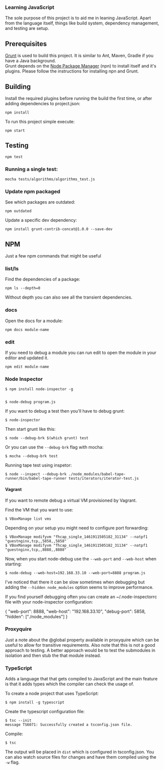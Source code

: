 ### Learning JavaScript
The sole purpose of this project is to aid me in leaning JavaScript. Apart from the language itself, things like build system, dependency management, 
and testing are setup.

## Prerequisites
[Grunt](http://gruntjs.com/) is used to build this project. It is similar to Ant, Maven, Gradle if you have a Java background.   
Grunt depends on the [Node Package Manager](https://npmjs.org/) (npn) to install itself and it's plugins. Please follow the instructions
for installing npn and Grunt.

## Building
Install the required plugins before running the build the first time, or after adding dependencies to project.json:

    npm install

To run this project simple execute:

    npm start

## Testing

    npm test

### Running a single test:

    mocha tests/algorithms/algorithms_test.js


### Update npm packaged
See which packages are outdated:

    npm outdated

Update a specific dev dependency:

    npm install grunt-contrib-concat@1.0.0 --save-dev


## NPM
Just a few npm commands that might be useful

### list/ls
Find the dependencies of a package:

    npm ls --depth=0

Without depth you can also see all the transient dependencies.

### docs
Open the docs for a module:

    npm docs module-name

### edit
If you need to debug a module you can run edit to open the module in your editor and
updated it.

    npm edit module-name


### Node Inspector

    $ npm install node-inspector -g


    $ node-debug program.js


If you want to debug a test then you'll have to debug grunt:

    $ node-inspector


Then start grunt like this:


    $ node --debug-brk $(which grunt) test

Or you can use the `--debug-brk` flag with mocha:

    $ mocha --debug-brk test


Running tape test using inspetor:

    $ node --inspect --debug-brk ./node_modules/babel-tape-runner/bin/babel-tape-runner tests/iterators/iterator-test.js

#### Vagrant
If you want to remote debug a virtual VM provisioned by Vagrant.

Find the VM that you want to use:

    $ VBoxManage list vms

Depending on your setup you might need to configure port forwarding:


    $ VBoxManage modifyvm "fhcap_single_1461911505182_31134" --natpf1 "guestnginx,tcp,,5858,,5858"
    $ VBoxManage modifyvm "fhcap_single_1461911505182_31134" --natpf1 "guestnginx,tcp,,8888,,8888"


Now, when you start node-debug use the ```--web-port``` and ```--web-host```  when starting:


    $ node-debug --web-host=192.168.33.10 --web-port=8888 program.js

I've noticed that there it can be slow sometimes when debugging but adding the `--hidden node_modules` option seems to improve performance.

If you find yourself debugging often you can create an ~/.node-inspectorrc file with your node-inspector configuration:

{
  "web-port": 8888,
  "web-host": "192.168.33.10",
  "debug-port": 5858,
  "hidden": ["./node_modules"]
}


### Proxyquire
Just a note about the @global property available in proxyquire which can be useful to allow for transitive requirements. Also note that this is not a
good approach to testing. A better approach would be to test the submodules in isolation and then stub the that module instead.


### TypeScript
Adds a language that that gets compiled to JavaScript and the main feature is
that it adds types which the compiler can check the usage of.

To create a node project that uses TypeScript:
```console
$ npm install -g typescript
```
Create the typescript configuration file:
```console
$ tsc --init
message TS6071: Successfully created a tsconfig.json file.
```

Compile:
```console
$ tsc
```
The output will be placed in `dist` which is configured in tsconfig.json.
You can also watch source files for changes and have them compiled using
the `-w` flag.
